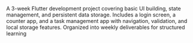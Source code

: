 A 3-week Flutter development project covering basic UI building, state management, and persistent data storage. Includes a login screen, a counter app, and a task management app with navigation, validation, and local storage features. Organized into weekly deliverables for structured learning
